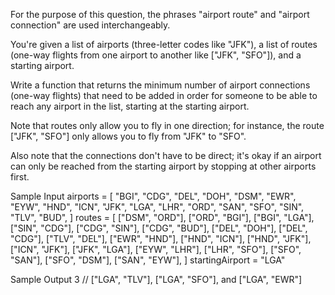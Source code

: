 For the purpose of this question, the phrases "airport route" and "airport connection" are used interchangeably.

You're given a list of airports (three-letter codes like "JFK"), a list of routes (one-way flights from one airport to another like ["JFK", "SFO"]), and a starting airport.

Write a function that returns the minimum number of airport connections (one-way flights) that need to be added in order for someone to be able to reach any airport in the list, starting at the starting airport.

Note that routes only allow you to fly in one direction; for instance, the route ["JFK", "SFO"] only allows you to fly from "JFK" to "SFO".

Also note that the connections don't have to be direct; it's okay if an airport can only be reached from the starting airport by stopping at other airports first.

Sample Input
airports = [
  "BGI", "CDG", "DEL", "DOH", "DSM", "EWR", "EYW", "HND", "ICN",
  "JFK", "LGA", "LHR", "ORD", "SAN", "SFO", "SIN", "TLV", "BUD",
]
routes = [
  ["DSM", "ORD"],
  ["ORD", "BGI"],
  ["BGI", "LGA"],
  ["SIN", "CDG"],
  ["CDG", "SIN"],
  ["CDG", "BUD"],
  ["DEL", "DOH"],
  ["DEL", "CDG"],
  ["TLV", "DEL"],
  ["EWR", "HND"],
  ["HND", "ICN"],
  ["HND", "JFK"],
  ["ICN", "JFK"],
  ["JFK", "LGA"],
  ["EYW", "LHR"],
  ["LHR", "SFO"],
  ["SFO", "SAN"],
  ["SFO", "DSM"],
  ["SAN", "EYW"],
]
startingAirport = "LGA"

Sample Output
3 // ["LGA", "TLV"], ["LGA", "SFO"], and ["LGA", "EWR"]
